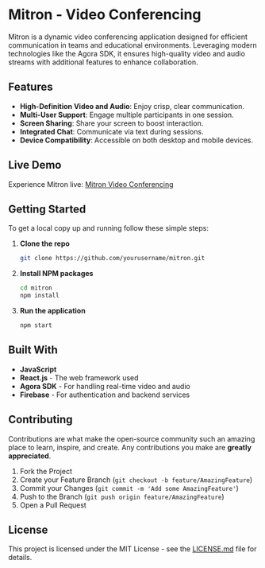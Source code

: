 # Mitron - Video Conferencing

Mitron is a dynamic video conferencing application designed for efficient communication in teams and educational environments. Leveraging modern technologies like the Agora SDK, it ensures high-quality video and audio streams with additional features to enhance collaboration.

## Features

- **High-Definition Video and Audio**: Enjoy crisp, clear communication.
- **Multi-User Support**: Engage multiple participants in one session.
- **Screen Sharing**: Share your screen to boost interaction.
- **Integrated Chat**: Communicate via text during sessions.
- **Device Compatibility**: Accessible on both desktop and mobile devices.

## Live Demo

Experience Mitron live: [Mitron Video Conferencing](https://mitron-e06fe.web.app/lobby.html)

## Getting Started

To get a local copy up and running follow these simple steps:

1. **Clone the repo**
   ```sh
   git clone https://github.com/yourusername/mitron.git
   ```
2. **Install NPM packages**
   ```sh
   cd mitron
   npm install
   ```
3. **Run the application**
   ```sh
   npm start
   ```

## Built With

- **JavaScript**
- **React.js** - The web framework used
- **Agora SDK** - For handling real-time video and audio
- **Firebase** - For authentication and backend services

## Contributing

Contributions are what make the open-source community such an amazing place to learn, inspire, and create. Any contributions you make are **greatly appreciated**.

1. Fork the Project
2. Create your Feature Branch (`git checkout -b feature/AmazingFeature`)
3. Commit your Changes (`git commit -m 'Add some AmazingFeature'`)
4. Push to the Branch (`git push origin feature/AmazingFeature`)
5. Open a Pull Request

## License

This project is licensed under the MIT License - see the [LICENSE.md](LICENSE) file for details.
